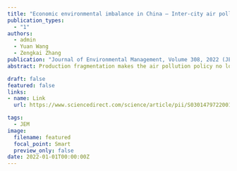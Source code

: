```yaml
---
title: "Economic environmental imbalance in China — Inter-city air pollutant emission linkage in Beijing–Tianjin–Hebei (BTH) urban agglomeration" 
publication_types:
  - "1"
authors:
  - admin
  - Yuan Wang
  - Zengkai Zhang
publication: "Journal of Environmental Management, Volume 308, 2022 (JEM 2022)"
abstract: Production fragmentation makes the air pollution policy no longer at the local scale but requires accounting more about embodied emissions cross-region through supply chains. Here, we map the consumption-driven NOx networks of Beijing-Tianjin-Hebei urban agglomeration (BTH) in China using the city-level multi-regional input-output model. The results show that the construction, service, and equipment manufacturing sectors in Beijing and Tianjin indirectly drive more than half of BTH NOx emissions (54%). Moreover, 75% of NOx flows in the supply chains are traded from cities with low efficiency (high intensity) to cities with high efficiency (low intensity), which reflects the economic environmental imbalance in BTH. Especially, for the metals smelting and pressing sector and nonmetal mineral products sector, there is a wider gap in emission intensity between production-oriented cities (1.03–4.43 Mt/million yuan) and consumer-oriented cities (0.08–0.45 Mt/million yuan), which leads to additional emissions of air pollutants to increase. At the same time, for the provinces in the south and north China, the role of BTH in the supply chain is different, which leads to an economic environmental imbalance between the north and the south. Synchronous outsourcing of production and technology is the key to solving the economic environmental imbalance. The consumption-oriented high-income cities are suggested to increase the financial and technical support to improve the efficiency of pollution control in production-oriented cities.

draft: false
featured: false
links:
- name: Link
  url: https://www.sciencedirect.com/science/article/pii/S0301479722001748

tags:
  - JEM
image:
  filename: featured
  focal_point: Smart
  preview_only: false
date: 2022-01-01T00:00:00Z
---
```

